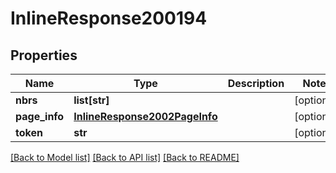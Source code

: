 # InlineResponse200194

## Properties
Name | Type | Description | Notes
------------ | ------------- | ------------- | -------------
**nbrs** | **list[str]** |  | [optional] 
**page_info** | [**InlineResponse2002PageInfo**](InlineResponse2002PageInfo.md) |  | [optional] 
**token** | **str** |  | [optional] 

[[Back to Model list]](../README.md#documentation-for-models) [[Back to API list]](../README.md#documentation-for-api-endpoints) [[Back to README]](../README.md)


